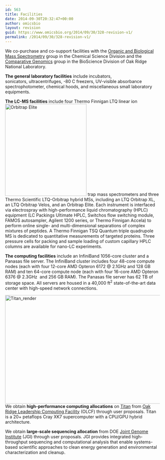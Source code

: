```yaml
---
id: 563
title: Facilities
date: 2014-09-30T20:32:47+00:00
author: omicsbio
layout: revision
guid: https://www.omicsbio.org/2014/09/30/328-revision-v1/
permalink: /2014/09/30/328-revision-v1/
---
```

We co-purchase and co-support facilities with the [Organic and Biological Mass Spectrometry](http://web.ornl.gov/sci/csd/Research_areas/obms_group.html) group in the Chemical Science Division and the [Comparative Genomics](http://compbio.ornl.gov/) group in the BioScience Division of Oak Ridge National Laboratory.

**The general laboratory facilities** include incubators, sonicators, ultracentrifuges, -80 C freezers, UV-visible absorbance spectrophotometer, chemical hoods, and miscellaneous small laboratory equipments.

**The LC-MS facilities** include four Thermo Finnigan LTQ linear ion<img class="alignright size-medium wp-image-562" src="https://www.omicsbio.org/wp-content/uploads/2014/09/OrbiElite-265x300.png" alt="Orbitrap Elite" width="265" height="300" srcset="https://www.omicsbio.org/wp-content/uploads/2014/09/OrbiElite-265x300.png 265w, https://www.omicsbio.org/wp-content/uploads/2014/09/OrbiElite.png 893w" sizes="(max-width: 265px) 100vw, 265px" /> trap mass spectrometers and three Thermo Scientific LTQ-Orbitrap hybrid MSs, including an LTQ Orbitrap XL, an LTQ Orbitrap Velos, and an Orbitrap Elite. Each instrument is interfaced via electrospray with high-performance liquid chromatography (HPLC) equipment (LC Packings Ultimate HPLC, Switchos flow switching module, FAMOS autosampler, Agilent 1200 series, or Thermo Finnigan Accela) to perform online single- and multi-dimensional separations of complex mixtures of peptides. A Thermo Finnigan TSQ Quantum triple quadrupole MS is dedicated to quantitative measurements of targeted proteins. Three pressure cells for packing and sample loading of custom capillary HPLC columns are available for nano-LC experiments.

**The computing facilities** include an InfiniBand 1056-core cluster and a Panasas file server. The InfiniBand cluster includes four 48-core compute nodes (each with four 12-core AMD Opteron 6172 @ 2.1GHz and 128 GB RAM) and ten 64-core compute node (each with four 16-core AMD Opteron 6376 @ 2.3GHz  and 256 GB RAM). The Panasas file server has 62 TB of storage space. All servers are housed in a 40,000 ft<sup>2</sup> state-of-the-art data center with high-speed network connections.

[<img class="aligncenter wp-image-525 size-full" src="https://www.omicsbio.org/wp-content/uploads/2014/09/Titan_render.png" alt="Titan_render" width="757" height="354" srcset="https://www.omicsbio.org/wp-content/uploads/2014/09/Titan_render.png 757w, https://www.omicsbio.org/wp-content/uploads/2014/09/Titan_render-300x140.png 300w" sizes="(max-width: 757px) 100vw, 757px" />](https://www.olcf.ornl.gov/titan/)We obtain **high-performance computing allocations** on [Titan](https://www.olcf.ornl.gov/titan/) from [Oak Ridge Leadership Computing Facility](https://www.olcf.ornl.gov/) (OLCF) through user proposals. Titan is a 20+ petaflops Cray XK7 supercomputer with a CPU/GPU hybrid architecture.

We obtain **large-scale sequencing allocation** from DOE [Joint Genome Institute](http://jgi.doe.gov/) (JGI) through user proposals. JGI provides integrated high-throughput sequencing and computational analysis that enable systems-based scientific approaches to clean energy generation and environmental characterization and cleanup.

&nbsp;